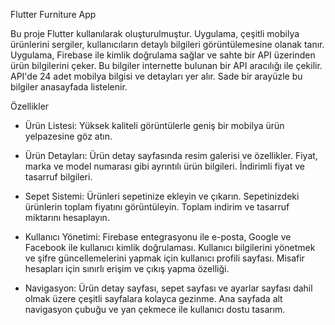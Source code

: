 Flutter Furniture App

Bu proje Flutter kullanılarak oluşturulmuştur. Uygulama, çeşitli mobilya ürünlerini sergiler,
kullanıcıların detaylı bilgileri görüntülemesine olanak tanır. 
Uygulama, Firebase ile kimlik doğrulama sağlar ve sahte bir API üzerinden ürün bilgilerini çeker. Bu bilgiler internette bulunan bir API aracılığı ile çekilir.
API'de 24 adet mobilya bilgisi ve detayları yer alır. Sade bir arayüzle bu bilgiler anasayfada listelenir.

Özellikler

- Ürün Listesi:
  Yüksek kaliteli görüntülerle geniş bir mobilya ürün yelpazesine göz atın.
  
- Ürün Detayları:
  Ürün detay sayfasında resim galerisi ve özellikler.
  Fiyat, marka ve model numarası gibi ayrıntılı ürün bilgileri. İndirimli fiyat ve tasarruf bilgileri.
  
- Sepet Sistemi:
  Ürünleri sepetinize ekleyin ve çıkarın. Sepetinizdeki ürünlerin toplam fiyatını görüntüleyin.
  Toplam indirim ve tasarruf miktarını hesaplayın.
  
- Kullanıcı Yönetimi:
  Firebase entegrasyonu ile e-posta, Google ve Facebook ile kullanıcı kimlik doğrulaması.
  Kullanıcı bilgilerini yönetmek ve şifre güncellemelerini yapmak için kullanıcı profili sayfası.
  Misafir hesapları için sınırlı erişim ve çıkış yapma özelliği.
  
- Navigasyon:
  Ürün detay sayfası, sepet sayfası ve ayarlar sayfası dahil olmak üzere çeşitli sayfalara kolayca gezinme.
  Ana sayfada alt navigasyon çubuğu ve yan çekmece ile kullanıcı dostu tasarım.

